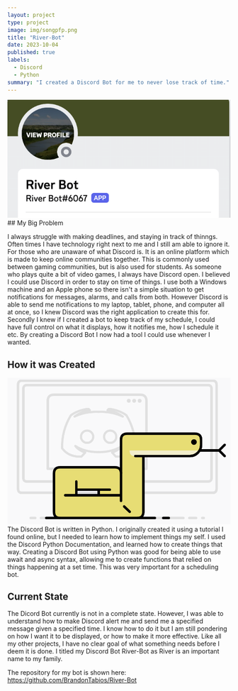 ```yaml
---
layout: project
type: project
image: img/songpfp.png
title: "River-Bot"
date: 2023-10-04
published: true
labels:
  - Discord
  - Python
summary: "I created a Discord Bot for me to never lose track of time."
---
```



<img width="600px" class="w3-round" src="../img/riverbot1.png">
## My Big Problem

I always struggle with making deadlines, and staying in track of thinngs. Often times I have technology right next to me and I still am able to ignore it. For those who are unaware of what Discord is. It is an online platform which is made to keep online communities together. This is commonly used between gaming communities, but is also used for students. As someone who plays quite a bit of video games, I always have Discord open. I believed I could use Discord in order to stay on time of things. I use both a Windows machine and an Apple phone so there isn't a simple situation to get notifications for messages, alarms, and calls from both. However Discord is able to send me notifications to my laptop, tablet, phone, and computer all at once, so I knew Discord was the right application to create this for. Secondly I knew if I created a bot to keep track of my schedule, I could have full control on what it displays, how it notifies me, how I schedule it etc. By creating a Discord Bot I now had a tool I could use whenever I wanted.

## How it was Created

<img width="600px" class="w3-round" src="../img/riverbot2.png">
The Discord Bot is written in Python. I originally created it using a tutorial I found online, but I needed to learn how to implement things my self. I used the Discord Python Documentation, and learned how to create things that way. Creating a Discord Bot using Python was good for being able to use await and async syntax, allowing me to create functions that relied on things happening at a set time. This was very important for a scheduling bot. 

## Current State

The Dicord Bot currently is not in a complete state. However, I was able to understand how to make Discord alert me and send me a specified message given a specified time. I know how to do it but I am still pondering on how I want it to be displayed, or how to make it more effective. Like all my other projects, I have no clear goal of what something needs before I deem it is done. I titled my Discord Bot River-Bot as River is an important name to my family.

The repository for my bot is shown here: https://github.com/BrandonTabios/River-Bot
